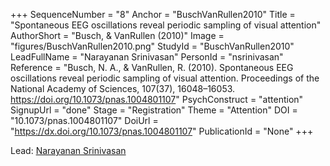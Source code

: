 +++
SequenceNumber = "8"
Anchor = "BuschVanRullen2010"
Title = "Spontaneous EEG oscillations reveal periodic sampling of visual attention"
AuthorShort = "Busch, & VanRullen (2010)"
Image = "figures/BuschVanRullen2010.png"
StudyId = "BuschVanRullen2010"
LeadFullName = "Narayanan Srinivasan"
PersonId = "nsrinivasan"
Reference = "Busch, N. A., & VanRullen, R. (2010). Spontaneous EEG oscillations reveal periodic sampling of visual attention. Proceedings of the National Academy of Sciences, 107(37), 16048–16053. https://doi.org/10.1073/pnas.1004801107"
PsychConstruct = "attention"
SignupUrl = "done"
Stage = "Registration"
Theme = "Attention"
DOI = "10.1073/pnas.1004801107"
DoiUrl = "https://dx.doi.org/10.1073/pnas.1004801107"
PublicationId = "None"
+++

Lead: [Narayanan Srinivasan](/people/#nsrinivasan)